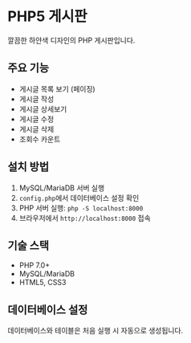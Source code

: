 # PHP5 게시판

깔끔한 하얀색 디자인의 PHP 게시판입니다.

## 주요 기능

- 게시글 목록 보기 (페이징)
- 게시글 작성
- 게시글 상세보기
- 게시글 수정
- 게시글 삭제
- 조회수 카운트

## 설치 방법

1. MySQL/MariaDB 서버 실행
2. `config.php`에서 데이터베이스 설정 확인
3. PHP 서버 실행: `php -S localhost:8000`
4. 브라우저에서 `http://localhost:8000` 접속

## 기술 스택

- PHP 7.0+
- MySQL/MariaDB
- HTML5, CSS3

## 데이터베이스 설정

데이터베이스와 테이블은 처음 실행 시 자동으로 생성됩니다.
